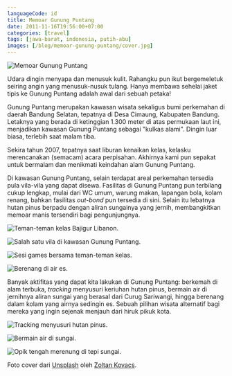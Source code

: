 ```yaml
---
languageCode: id
title: Memoar Gunung Puntang
date: 2011-11-16T19:56:00+07:00
categories: [travel]
tags: [jawa-barat, indonesia, putih-abu]
images: [/blog/memoar-gunung-puntang/cover.jpg]
---
```

![Memoar Gunung Puntang](cover.jpg)

Udara dingin menyapa dan menusuk kulit. Rahangku pun ikut bergemeletuk seiring angin yang menusuk-nusuk tulang. Hanya membawa sehelai jaket tipis ke Gunung Puntang adalah awal dari sebuah petaka!

Gunung Puntang merupakan kawasan wisata sekaligus bumi perkemahan di daerah Bandung Selatan, tepatnya di Desa Cimaung, Kabupaten Bandung. Letaknya yang berada di ketinggian 1.300 meter di atas permukaan laut ini, menjadikan kawasan Gunung Puntang sebagai "kulkas alami". Dingin luar biasa, terlebih saat malam tiba.

Sekira tahun 2007, tepatnya saat liburan kenaikan kelas, kelasku merencanakan (semacam) acara perpisahan. Akhirnya kami pun sepakat untuk bermalam dan menikmati keindahan alam Gunung Puntang.

Di kawasan Gunung Puntang, selain terdapat areal perkemahan tersedia pula vila-vila yang dapat disewa. Fasilitas di Gunung Puntang pun terbilang cukup lengkap, mulai dari WC umum, warung makan, lapangan bola, kolam renang, bahkan fasilitas *out-bond* pun tersedia di sini. Selain itu lebatnya hutan pinus berpadu dengan aliran sungainya yang jernih, membangkitkan memoar manis tersendiri bagi pengunjungnya.

![Teman-teman kelas Bajigur Libanon.](01-bajigur-libanon.jpg)

![Salah satu vila di kawasan Gunung Puntang.](02-vila-di-gunung-puntang.jpg)

![Sesi games bersama teman-teman kelas.](03-games.jpg)

![Berenang di air es.](04-berenang-di-air-es.jpg)

Banyak aktifitas yang dapat kita lakukan di Gunung Puntang: berkemah di alam terbuka, *tracking* menyusuri keriuhan hutan pinus, bermain air di jernihnya aliran sungai yang berasal dari Curug Sariwangi, hingga berenang dalam kolam yang airnya sedingin es. Sebuah pilihan wisata alternatif bagi mereka yang ingin sejenak menjauh dari hiruk pikuk kota.

![Tracking menyusuri hutan pinus.](05-tracking.jpg)

![Bermain air di sungai.](06-bermain-di-sungai.jpg)

![Opik tengah merenung di tepi sungai.](07-opik-di-sungai.jpg)

Foto cover dari [Unsplash](https://unsplash.com/photos/nqVDLh2WLus) oleh [Zoltan Kovacs](https://unsplash.com/@kovacsz1).
